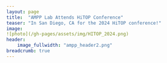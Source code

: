 ```yaml
---
layout: page
title:  "AMPP Lab Attends HiTOP Conference"
teaser: "In San Diego, CA for the 2024 HiTOP conference!"
image:
![photo](/gh-pages/assets/img/HITOP_2024.png)
header:
    image_fullwidth: "ampp_header2.png"
breadcrumb: true
---
```

